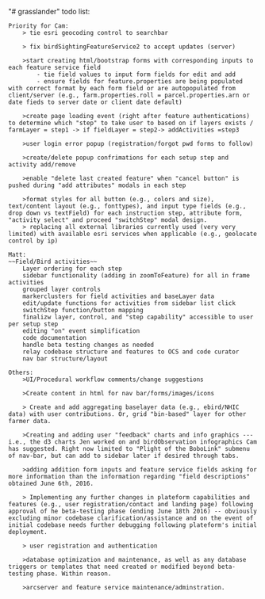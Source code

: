 "# grasslander" 
todo list:

	Priority for Cam:
		> tie esri geocoding control to searchbar
		
		> fix birdSightingFeatureService2 to accept updates (server)
		
		>start creating html/bootstrap forms with corresponding inputs to each feature service field
			- tie field values to input form fields for edit and add
			- ensure fields for feature.properties are being populated with correct format by each form field or are autopopulated from client/server (e.g., farm.properties.roll = parcel.properties.arn or date fieds to server date or client date default)
		
		>create page loading event (right after feature authentications) to determine which "step" to take user to based on if layers exists / farmLayer = step1 -> if fieldLayer = step2-> addActivities =step3
		
		>user login error popup (registration/forgot pwd forms to follow)
		
		>create/delete popup confrimations for each setup step and activity add/remove
		
		>enable "delete last created feature" when "cancel button" is pushed during "add attributes" modals in each step

		>format styles for all button (e.g., colors and size), text/content layout (e.g., fonttypes), and input type fields (e.g., drop down vs textField) for each instruction step, attribute form, "activity select" and proceed "switchStep" modal design.
		> replacing all external libraries currently used (very very limited) with available esri services when applicable (e.g., geolocate control by ip)

	Matt:
	~~Field/Bird activities~~
		Layer ordering for each step
		sidebar functionality (adding in zoomToFeature) for all in frame activities 
		grouped layer controls
		markerclusters for field activities and baseLayer data
		edit/update functions for activities from sidebar list click
		switchStep function/button mapping
		finalizw layer, control, and "step capability" accessible to user per setup step 
		editing "on" event simplification
		code documentation
		handle beta testing changes as needed
		relay codebase structure and features to OCS and code curator
		nav bar structure/layout

	Others:
		>UI/Procedural workflow comments/change suggestions
		
		>Create content in html for nav bar/forms/images/icons
		
		> Create and add aggregating baselayer data (e.g., ebird/NHIC data) with user contributions. Or, grid "bin-based" layer for other farmer data.
		
		>Creating and adding user "feedback" charts and info graphics --- i.e., the d3 charts Jen worked on and birdObservation infographics Cam has suggested. Right now limited to "Plight of the BoboLink" submenu of nav-bar, but can add to sidebar later if desired through tabs.

		>adding addition form inputs and feature service fields asking for more information than the information regarding "field descriptions" obtained June 6th, 2016.
		
		> Implementing any further changes in plateform capabilities and features (e.g., user registration/contact and landing page) following approval of he beta-testing phase (ending June 18th 2016) -- obviously excluding minor codebase clarification/assistance and on the event of initial codebase needs further debugging following plateform's initial deployment. 
		
		> user registration and authentication
		
		>database optimization and maintenance, as well as any database triggers or templates that need created or modified beyond beta-testing phase. Within reason. 
		
		>arcserver and feature service maintenance/adminstration.




